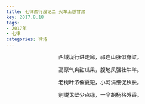 ```yaml
---
title: 七律西行漫记二 火车上想甘肃
key: 2017.8.18
tags: 
- 2017年 
- 七律
categories: 律诗
---
```


<p align="center">西域垅行进走廊，祁连山脉似脊粱。
</p>
<p align="center">高原气爽甜瓜果，腹地风强壮牛羊。
</p>
<p align="center">老树叶浓催夏短，小河涓细促秋长。
</p>
<p align="center">别説戈壁少点绿，一伞胡杨格外香。
</p>

